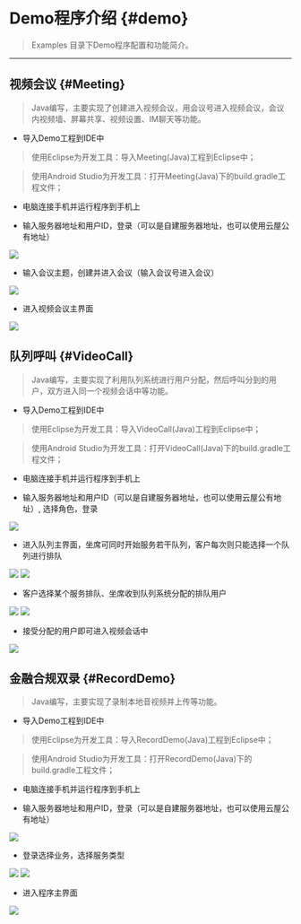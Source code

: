 # Demo程序介绍 {#demo}

> Examples 目录下Demo程序配置和功能简介。

----

## 视频会议 {#Meeting}

> Java编写，主要实现了创建进入视频会议，用会议号进入视频会议，会议内视频墙、屏幕共享、视频设置、IM聊天等功能。

* 导入Demo工程到IDE中

> 使用Eclipse为开发工具：导入Meeting(Java)工程到Eclipse中；

> 使用Android Studio为开发工具：打开Meeting(Java)下的build.gradle工程文件；

* 电脑连接手机并运行程序到手机上

* 输入服务器地址和用户ID，登录（可以是自建服务器地址，也可以使用云屋公有地址）

![](./Imgs/demo/meeting-1.png)

* 输入会议主题，创建并进入会议（输入会议号进入会议）

![](./Imgs/demo/meeting-2.png)

* 进入视频会议主界面

![](./Imgs/demo/meeting-3.png)

## 队列呼叫 {#VideoCall}

> Java编写，主要实现了利用队列系统进行用户分配，然后呼叫分到的用户，双方进入同一个视频会话中等功能。

* 导入Demo工程到IDE中

> 使用Eclipse为开发工具：导入VideoCall(Java)工程到Eclipse中；

> 使用Android Studio为开发工具：打开VideoCall(Java)下的build.gradle工程文件；

* 电脑连接手机并运行程序到手机上


* 输入服务器地址和用户ID（可以是自建服务器地址，也可以使用云屋公有地址）, 选择角色，登录

![](./Imgs/demo/videocall-1.png)

* 进入队列主界面，坐席可同时开始服务若干队列，客户每次则只能选择一个队列进行排队

![](./Imgs/demo/videocall-2.png)
![](./Imgs/demo/videocall-3.png)

* 客户选择某个服务排队、坐席收到队列系统分配的排队用户

![](./Imgs/demo/videocall-4.png)
![](./Imgs/demo/videocall-5.png)

* 接受分配的用户即可进入视频会话中

![](./Imgs/demo/videocall-6.png)

## 金融合规双录 {#RecordDemo}

> Java编写，主要实现了录制本地音视频并上传等功能。

* 导入Demo工程到IDE中

> 使用Eclipse为开发工具：导入RecordDemo(Java)工程到Eclipse中；

> 使用Android Studio为开发工具：打开RecordDemo(Java)下的build.gradle工程文件；

* 电脑连接手机并运行程序到手机上

* 输入服务器地址和用户ID，登录（可以是自建服务器地址，也可以使用云屋公有地址）

![](./Imgs/demo/recordDemo-1.png)

* 登录选择业务，选择服务类型

![](./Imgs/demo/recordDemo-2.png)
![](./Imgs/demo/recordDemo-3.png)

* 进入程序主界面

![](./Imgs/demo/recordDemo-4.png)